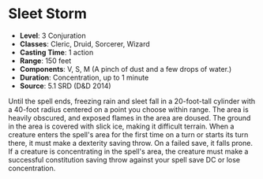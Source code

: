 # Sleet Storm

- **Level**: 3 Conjuration
- **Classes**: Cleric, Druid, Sorcerer, Wizard
- **Casting Time**: 1 action
- **Range**: 150 feet
- **Components**: V, S, M (A pinch of dust and a few drops of water.)
- **Duration**: Concentration, up to 1 minute
- **Source**: 5.1 SRD (D&D 2014)

Until the spell ends, freezing rain and sleet fall in a 20-foot-tall cylinder with a 40-foot radius centered on a point you choose within range. The area is heavily obscured, and exposed flames in the area are doused. The ground in the area is covered with slick ice, making it difficult terrain. When a creature enters the spell's area for the first time on a turn or starts its turn there, it must make a dexterity saving throw. On a failed save, it falls prone. If a creature is concentrating in the spell's area, the creature must make a successful constitution saving throw against your spell save DC or lose concentration.

